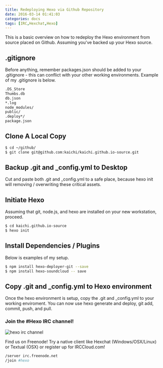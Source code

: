 ```yaml
---
title: Redeploying Hexo via Github Repository
date: 2016-03-14 01:41:03
categories: docs
tags: [IRC,Hexchat,Hexo]
---
```

This is a basic overview on how to redeploy the Hexo environment from source placed on Github. Assuming you've backed up your Hexo source.

## .gitignore
Before anything, remember packages.json should be added to your .gitignore - this can conflict with your other working environments. Example of my .gitignore is below.
``` bash
.DS_Store
Thumbs.db
db.json
*.log
node_modules/
public/
.deploy*/
package.json
```
## Clone A Local Copy
```bash
$ cd ~/github/
$ git clone git@github.com:kaichi/kaichi.github.io-source.git
```

## Backup .git and _config.yml to Desktop
Cut and paste both .git and _config.yml to a safe place, because hexo init will removing / overwriting these critical assets.

## Initiate Hexo
Assuming that git, node.js, and hexo are installed on your new workstation, proceed.
```bash
$ cd kaichi.github.io-source
$ hexo init
```
## Install Dependencies / Plugins
Below is examples of my setup.
``` bash
$ npm install hexo-deployer-git --save
$ npm install hexo-soundcloud -- save
```

## Copy .git and _config.yml to Hexo environment
Once the hexo environment is setup, copy the .git and _config.yml to your working enviroment. You can now use hexo generate and deploy, git add, commit, push, and pull.

### Join the #Hexo IRC channel!
![hexo irc channel](http://i.imgur.com/0S1G2H7.png)

Find us on Freenode! Try a native client like Hexchat (Windows/OSX/Linux) or Textual (OSX) or register up for IRCCloud.com!

```bash
/server irc.freenode.net
/join #hexo
```
